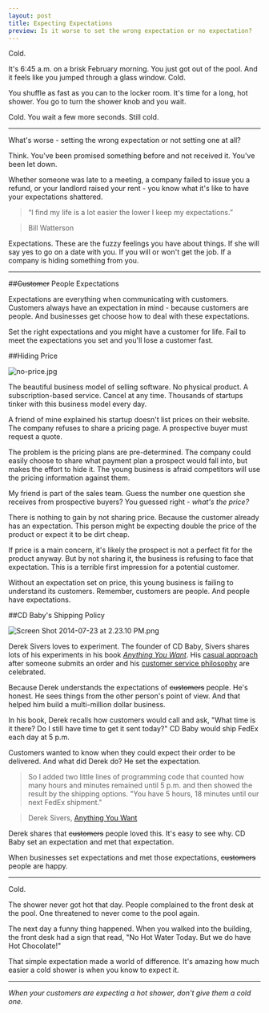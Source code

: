 ```yaml
---
layout: post
title: Expecting Expectations 
preview: Is it worse to set the wrong expectation or no expectation?
---
```


Cold. 

It's 6:45 a.m. on a brisk February morning. You just got out of the pool. And it feels like you jumped through a glass window. Cold. 

You shuffle as fast as you can to the locker room. It's time for a long, hot shower. You go to turn the shower knob and you wait.   

Cold. You wait a few more seconds. Still cold.  

* * *   

What's worse - setting the wrong expectation or not setting one at all? 

Think. You've been promised something before and not received it. You've been let down. 

Whether someone was late to a meeting, a company failed to issue you a refund, or your landlord raised your rent - you know what it's like to have your expectations shattered. 

> “I find my life is a lot easier the lower I keep my expectations.” 

> Bill Watterson

Expectations. These are the fuzzy feelings you have about things. If she will say yes to go on a date with you. If you will or won't get the job. If a company is hiding something from you. 

* * * 

##<s>Customer</s> People Expectations

Expectations are everything when communicating with customers. Customers always have an expectation in mind - because customers are people. And businesses get choose how to deal with these expectations. 

Set the right expectations and you might have a customer for life. Fail to meet the expectations you set and you'll lose a customer fast. 

##Hiding Price

![no-price.jpg](https://draftin.com:443/images/18047?token=10c4-I7p7FZJRw3wa7QIA8J_gxjCn1PF4JfAIKChJNUX8dhJqVlGAQLXKaq3nGy9iOf9vf1AQThwW9x6BIINm1w) 

The beautiful business model of selling software. No physical product. A subscription-based service. Cancel at any time. Thousands of startups tinker with this business model every day. 

A friend of mine explained his startup doesn't list prices on their website. The company refuses to share a pricing page. A prospective buyer must request a quote. 

The problem is the pricing plans are pre-determined. The company could easily choose to share what payment plan a prospect would fall into, but makes the effort to hide it. The young business is afraid competitors will use the pricing information against them. 

My friend is part of the sales team. Guess the number one question she receives from prospective buyers? You guessed right - *what's the price?* 

There is nothing to gain by not sharing price. Because the customer already has an expectation. This person might be expecting double the price of the product or expect it to be dirt cheap. 

If price is a main concern, it's likely the prospect is not a perfect fit for the product anyway. But by not sharing it, the business is refusing to face that expectation. This is a terrible first impression for a potential customer. 

Without an expectation set on price, this young business is failing to understand its customers. Remember, customers are people. And people have expectations. 

##CD Baby's Shipping Policy 

![Screen Shot 2014-07-23 at 2.23.10 PM.png](https://draftin.com:443/images/18050?token=2gvYMLXGzLf-iiHW9CXSAq2b3g1GtfxDhNVk0j5sclSszLdCP_rMmVmRFwms2TXUxefyrOP25nwqfVHO44aGK1A) 

Derek Sivers loves to experiment. The founder of CD Baby, Sivers shares lots of his experiments in his book *[Anything You Want](http://sivers.org/a)*. His [casual approach](http://members.cdbaby.com/shipping-confirmation.aspx) after someone submits an order and his [customer service philosophy](http://sivers.org/cs) are celebrated. 

Because Derek understands the expectations of <s>customers</s> people. He's honest. He sees things from the other person's point of view. And that helped him build a multi-million dollar business. 

In his book, Derek recalls how customers would call and ask, "What time is it there? Do I still have time to get it sent today?" CD Baby would ship FedEx each day at 5 p.m. 

Customers wanted to know when they could expect their order to be delivered. And what did Derek do? He set the expectation. 

> So I added two little lines of programming code that counted how many hours and minutes remained until 5 p.m. and then showed the result by the shipping options. "You have 5 hours, 18 minutes until our next FedEx shipment." 

> Derek Sivers, [Anything You Want](http://sivers.org/a)

Derek shares that <s>customers</s> people loved this. It's easy to see why. CD Baby set an expectation and met that expectation. 

When businesses set expectations and met those expectations, <s>customers</s> people are happy. 

* * * 

Cold. 

The shower never got hot that day. People complained to the front desk at the pool. One threatened to never come to the pool again. 

The next day a funny thing happened. When you walked into the building, the front desk had a sign that read, "No Hot Water Today. But we do have Hot Chocolate!" 

That simple expectation made a world of difference. It's amazing how much easier a cold shower is when you know to expect it. 

* * * 

*When your customers are expecting a hot shower, don't give them a cold one.*
 
